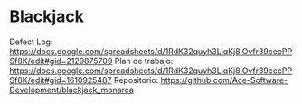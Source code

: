 # Blackjack

Defect Log: https://docs.google.com/spreadsheets/d/1RdK32quyh3LiqKj8iOvfr39ceePPSf8K/edit#gid=2129875709
Plan de trabajo: https://docs.google.com/spreadsheets/d/1RdK32quyh3LiqKj8iOvfr39ceePPSf8K/edit#gid=1610925487
Repositorio: https://github.com/Ace-Software-Development/blackjack_monarca